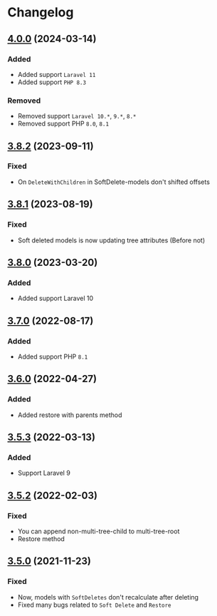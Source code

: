 # Changelog

## [4.0.0](https://github.com/efureev/laravel-trees/compare/v3.8.2...v4.0.0) (2024-03-14)

### Added

- Added support `Laravel 11`
- Added support `PHP 8.3`

### Removed

- Removed support `Laravel 10.*`, `9.*`, `8.*`
- Removed support PHP `8.0`, `8.1`

## [3.8.2](https://github.com/efureev/laravel-trees/compare/v3.8.1...v3.8.2) (2023-09-11)

### Fixed

- On `DeleteWithChildren` in SoftDelete-models don't shifted offsets

## [3.8.1](https://github.com/efureev/laravel-trees/compare/v3.8.0...v3.8.1) (2023-08-19)

### Fixed

- Soft deleted models is now updating tree attributes (Before not)

## [3.8.0](https://github.com/efureev/laravel-trees/compare/v3.7.0...v3.8.0) (2023-03-20)

### Added

- Added support Laravel 10

## [3.7.0](https://github.com/efureev/laravel-trees/compare/v3.6.0...v3.7.0) (2022-08-17)

### Added

- Added support PHP `8.1`

## [3.6.0](https://github.com/efureev/laravel-trees/compare/v3.5.3...v3.6.0) (2022-04-27)

### Added

- Added restore with parents method

## [3.5.3](https://github.com/efureev/laravel-trees/compare/v3.5.2...v3.5.3) (2022-03-13)

### Added

- Support Laravel 9

## [3.5.2](https://github.com/efureev/laravel-trees/compare/v3.5.1...v3.5.2) (2022-02-03)

### Fixed

- You can append non-multi-tree-child to multi-tree-root
- Restore method

## [3.5.0](https://github.com/efureev/laravel-trees/compare/v3.4.1...v3.5.0) (2021-11-23)

### Fixed

- Now, models with `SoftDeletes` don't recalculate after deleting
- Fixed many bugs related to `Soft Delete` and `Restore`
